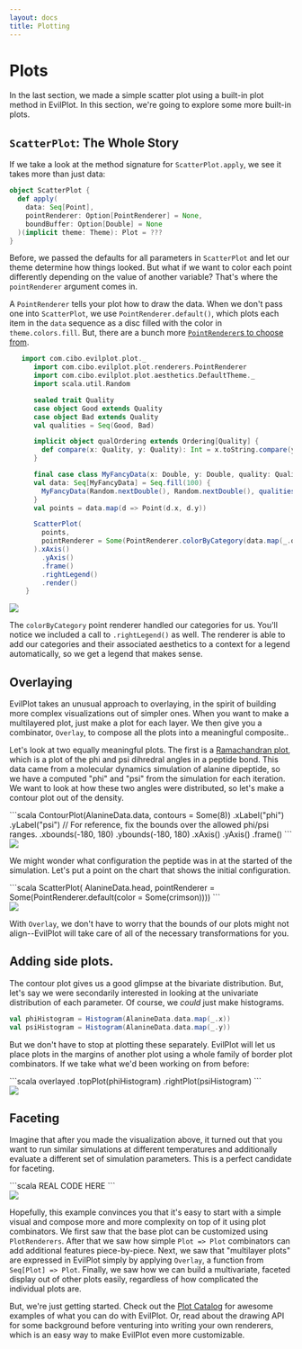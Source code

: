 ```yaml
---
layout: docs
title: Plotting
---
```


# Plots

In the last section, we made a simple scatter plot using a built-in plot method in EvilPlot. In this section, we're going to explore some more built-in plots.

## `ScatterPlot`: The Whole Story

If we take a look at the method signature for `ScatterPlot.apply`, we see it takes more than just data:
```scala
object ScatterPlot {
  def apply(
  	data: Seq[Point],
  	pointRenderer: Option[PointRenderer] = None,
  	boundBuffer: Option[Double] = None
  )(implicit theme: Theme): Plot = ???
}
```

Before, we passed the defaults for all parameters in `ScatterPlot` and let our theme determine how things looked. But what if we want to color each point differently depending on the value of another variable? That's where the `pointRenderer` argument comes in.

<!-- Link to Scaladoc here. -->
A `PointRenderer` tells your plot how to draw the data. When we don't pass one into `ScatterPlot`, we use `PointRenderer.default()`, which plots each item in the `data` sequence as a disc filled with the color in `theme.colors.fill`. But, there are a bunch more [`PointRenderer`s to choose from](deadlink).

<div class="row">
	<div class="col-md-6" markdown="1">

```scala
   import com.cibo.evilplot.plot._
      import com.cibo.evilplot.plot.renderers.PointRenderer
      import com.cibo.evilplot.plot.aesthetics.DefaultTheme._
      import scala.util.Random

      sealed trait Quality
      case object Good extends Quality
      case object Bad extends Quality
      val qualities = Seq(Good, Bad)

      implicit object qualOrdering extends Ordering[Quality] {
        def compare(x: Quality, y: Quality): Int = x.toString.compare(y.toString)
      }

      final case class MyFancyData(x: Double, y: Double, quality: Quality)
      val data: Seq[MyFancyData] = Seq.fill(100) {
        MyFancyData(Random.nextDouble(), Random.nextDouble(), qualities(Random.nextInt(2)))
      }
      val points = data.map(d => Point(d.x, d.y))

      ScatterPlot(
        points,
        pointRenderer = Some(PointRenderer.colorByCategory(data.map(_.quality)))
      ).xAxis()
        .yAxis()
        .frame()
        .rightLegend()
        .render()
    }
```
</div>
<div class="col-md-6">
	<img src="/img/docs/plots/pointrenderer.png" class="img-responsive"/>
</div>
</div>

The `colorByCategory` point renderer handled our categories for us. You'll notice we included a call to `.rightLegend()` as well. The renderer is able to add our categories and their associated aesthetics to a context for a legend automatically, so we get a legend that makes sense. 

## Overlaying

EvilPlot takes an unusual approach to overlaying, in the spirit of building more complex visualizations out of simpler ones. When you want to make a multilayered plot, just make a plot for each layer. We then give you a combinator, `Overlay`, to compose all the plots into a meaningful composite.. 

Let's look at two equally meaningful plots. The first is a [Ramachandran plot](https://en.wikipedia.org/wiki/Ramachandran_plot), which is a plot of the phi and psi dihredral angles in a peptide bond. This data came from a molecular dynamics simulation of alanine dipeptide, so we have a computed "phi" and "psi" from the simulation for each iteration. We want to look at how these two angles were distributed, so let's make a contour plot out of the density.
<div class="row">
<div class="col-md-6" markdown="1">
```scala
  ContourPlot(AlanineData.data, contours = Some(8))
    .xLabel("phi")
    .yLabel("psi")
    // For reference, fix the bounds over the allowed phi/psi ranges.
    .xbounds(-180, 180)
    .ybounds(-180, 180)
    .xAxis()
    .yAxis()
    .frame()
```
</div>
<div class="col-md-6">
	<img src="/img/docs/plots/contour.png" class="img-responsive"/>
</div>
</div>

We might wonder what configuration the peptide was in at the started of the simulation. Let's put a point on
the chart that shows the initial configuration.
<div class="row">
<div class="col-md-6" markdown="1">
```scala
ScatterPlot(
  AlanineData.head,
  pointRenderer = Some(PointRenderer.default(color = Some(crimson))))
```
</div>
<div class="col-md-6">
<img src="/img/docs/plots/ramarefpoints.png" class="img-responsive"/>
</div>
</div>

With `Overlay`, we don't have to worry that the bounds of our plots might not align--EvilPlot will take care of all of the necessary transformations for you.


## Adding side plots.

The contour plot gives us a good glimpse at the bivariate distribution. But, let's say we were secondarily interested in looking at the univariate distribution of each parameter. Of course, we _could_ just make histograms. 

```scala
val phiHistogram = Histogram(AlanineData.data.map(_.x))
val psiHistogram = Histogram(AlanineData.data.map(_.y))
```

But we don't have to stop at plotting these separately. EvilPlot will let us place plots in the margins of another plot using a whole family of border plot combinators. If we take what we'd been working on from before:

<div class="row">
<div class="col-md-6" markdown="1">
```scala
		overlayed
			.topPlot(phiHistogram)
			.rightPlot(psiHistogram)
```
</div>
<div class="col-md-6">
	<img src="/img/docs/plots/sideplots.png" class="img-responsive"/>
</div>
</div>

## Faceting

Imagine that after you made the visualization above, it turned out that you want to run similar simulations at different temperatures and additionally evaluate a different set of simulation parameters. This is a perfect candidate for faceting.

<!-- TODO: Fix these axes. These axes are super ugly and -180-180 is standard for Rama plots -->

<div class="row">
<div class="col-md-6" markdown="1">
```scala
REAL CODE HERE
```
</div>
<div class="col-md-6">
  <img src="/img/docs/plots/facetedcontours.png" class="img-responsive"/>
</div>
</div>

Hopefully, this example convinces you that it's easy to start with a simple visual and compose more and more complexity on top of it using plot combinators. We first saw that the base plot can be customized using `PlotRenderers`. After that we saw how simple `Plot => Plot` combinators can add additional features piece-by-piece. Next, we saw that "multilayer plots" are expressed in EvilPlot simply by applying `Overlay`, a function from `Seq[Plot] => Plot`. Finally, we saw how we can build a multivariate, faceted display out of other plots easily, regardless of how complicated the individual plots are.

But, we're just getting started. Check out the [Plot Catalog](plot-catalog.html) for awesome examples of what you can do with EvilPlot. Or, read about the drawing API for some background before venturing into writing your own renderers, which is an easy way to make EvilPlot even more customizable. 
